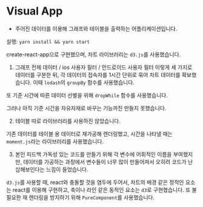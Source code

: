 # Visual App

- 주어진 데이터를 이용해 그래프와 테이블을 출력하는 어플리케이션입니다.

실행: `yarn install && yarn start`

create-react-app으로 구현했으며, 차트 라이브러리는 `d3.js`를 사용했습니다.

1. 그래프
전체 데이터 / ios 사용자 필터 / 안드로이드 사용자 필터 이렇게 세 가지로 데이터를 구분한 뒤,
각 데이터의 접속자를 1시간 단위로 묶어 차트 데이터를 확보했습니다.
이때 `lodash`의 `groupBy` 함수를 사용했습니다.

또 기준 시간에 따른 데이터 선별을 위해 `dropWhile` 함수를 사용했습니다.

그러나 아직 기준 시간을 자유자재로 바꾸는 기능까진 만들지 못했습니다.

2. 테이블
따로 라이브러리를 사용하진 않았습니다.

기존 데이터를 테이블 용 데이터로 재가공해 렌더링했고, 시간을 나타낼 때는 `moment.js`라는 라이브러리를 사용했습니다.

3. 본인 피드백
가독성 있는 코드를 만들기 위해 각 변수에 어휘적인 이름을 부여했지만, 데이터를 가공하는 과정에서
변수들이 너무 많이 만들어져서 오히려 코드가 난삽해보인다는 느낌이 들었습니다.

`d3.js`를 사용할 때, react와 충돌할 것을 염두에 두어서, 차트의 배경 같은 정적인 요소는 react를
이용해 구현하고, 축이나 라인 같은 동적인 요소는 `d3`로 구현했습니다. 또 불필요한 재 렌더링을 방지하기 위해
`PureComponent`를 사용했습니다.
